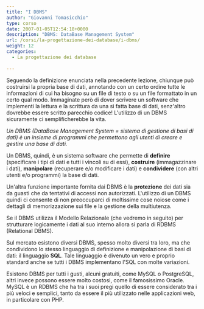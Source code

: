 ```yaml
---
title: "I DBMS"
author: "Giovanni Tomasicchio"
type: corso
date: 2007-01-05T12:54:18+0000
description: "DBMS: DataBase Management System"
url: /corsi/la-progettazione-dei-database/i-dbms/
weight: 12
categories:
  - La progettazione dei database
  
---
```

 Seguendo la definizione enunciata nella precedente lezione, chiunque può costruirsi la propria base di dati, annotando con un certo ordine tutte le informazioni di cui ha bisogno su un file di testo o su un file formattato in un certo qual modo. Immaginate però di dover scrivere un software che implementi la lettura e la scrittura da una sì fatta base di dati, senz'altro dovrebbe essere scritto parecchio codice! L'utilizzo di un DBMS sicuramente ci semplificherebbe la vita.

 *Un DBMS (DataBase Management System = sistema di gestione di basi di dati) è un insieme di programmi che permettono agli utenti di creare e gestire una base di dati.*

 Un DBMS, quindi, è un sistema software che permette di **definire** (specificare i tipi di dati e tutti i vincoli su di essi), **costruire** (immagazzinare i dati), **manipolare** (recuperare e/o modificare i dati) e **condividere** (con altri utenti e/o programmi) la base di dati.

 Un'altra funzione importante fornita dai DBMS è la **protezione** dei dati sia da guasti che da tentativi di accessi non autorizzati. L'utilizzo di un DBMS quindi ci consente di non preoccuparci di moltissime cose noiose come i dettagli di memorizzazione sui file e la gestione della multiutenza.

 Se il DBMS utilizza il Modello Relazionale (che vedremo in seguito) per strutturare logicamente i dati al suo interno allora si parla di RDBMS (Relational DBMS).

 Sul mercato esistono diversi DBMS, spesso molto diversi tra loro, ma che condividono lo stesso linguaggio di definizione e manipolazione di basi di dati: il linguaggio **SQL**. Tale linguaggio è divenuto un vero e proprio standard anche se tutti i DBMS implementano l'SQL con molte variazioni.

 Esistono DBMS per tutti i gusti, alcuni gratuiti, come MySQL o PostgreSQL, altri invece possono essere molto costosi, come il famosissimo Oracle. MySQL è un RDBMS che ha tra i suoi pregi quello di essere considerato tra i più veloci e semplici, tanto da essere il più utilizzato nelle applicazioni web, in particolare con PHP.
